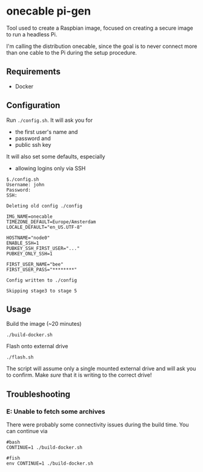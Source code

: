 # onecable pi-gen

Tool used to create a Raspbian image, focused on creating a secure image to run a headless Pi.

I'm calling the distribution onecable, since the goal is to never connect more than one cable to the Pi during the setup procedure.

## Requirements

* Docker

## Configuration

Run `./config.sh`. It will ask you for
* the first user's name and
* password and
* public ssh key

It will also set some defaults, especially
* allowing logins only via SSH

```
$./config.sh
Username: john
Password:
SSH:

Deleting old config ./config

IMG_NAME=onecable
TIMEZONE_DEFAULT=Europe/Amsterdam
LOCALE_DEFAULT="en_US.UTF-8"

HOSTNAME="node0"
ENABLE_SSH=1
PUBKEY_SSH_FIRST_USER="..."
PUBKEY_ONLY_SSH=1

FIRST_USER_NAME="bee"
FIRST_USER_PASS="********"

Config written to ./config

Skipping stage3 to stage 5
```

## Usage

Build the image (~20 minutes)

```
./build-docker.sh
```

Flash onto external drive

```
./flash.sh
```

The script will assume only a single mounted external drive and will ask you to confirm. Make *sure* that it is writing to the correct drive!

## Troubleshooting

### E: Unable to fetch some archives

There were probably some connectivity issues during the build time. You can continue via

```
#bash
CONTINUE=1 ./build-docker.sh

#fish
env CONTINUE=1 ./build-docker.sh
```
